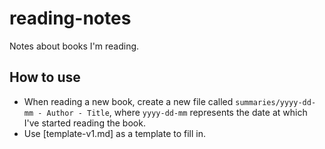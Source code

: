 # reading-notes

Notes about books I'm reading.

## How to use

- When reading a new book, create a new file called `summaries/yyyy-dd-mm - Author - Title`, where `yyyy-dd-mm` represents the date at which I've started reading the book.
- Use [template-v1.md] as a template to fill in.
